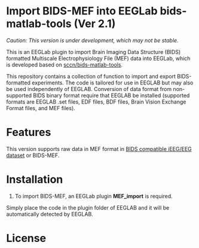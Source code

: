 Import BIDS-MEF into EEGLab bids-matlab-tools (Ver 2.1)
=======================================================

_Caution: This version is under development, which may not be stable._

This is an EEGLab plugin to import Brain Imaging Data Structure (BIDS) formatted Multiscale Electrophysiology File (MEF) data into EEGLab, which is developed based on [sccn/bids-matlab-tools](https://github.com/sccn/bids-matlab-tools).

This repository contains a collection of function to import and export BIDS-formatted experiments.
The code is tailored for use in EEGLAB but may also be used independently of EEGLAB.
Conversion of data format from non-supported BIDS binary format require that EEGLAB be installed (supported formats are EEGLAB .set files, EDF files, BDF files, Brain Vision Exchange Format files, and MEF files).

Features
========

This version supports raw data in MEF format in [BIDS compatible iEEG/EEG dataset](https://github.com/bids-standard/bids-starter-kit/wiki/Creating-a-BIDS-compatible-iEEG-dataset) or BIDS-MEF.

Installation
============
1. To import BIDS-MEF, an EEGLab plugin **MEF_import** is required. 

Simply place the code in the plugin folder of EEGLAB and it will be automatically detected by EEGLAB.

License
=======
